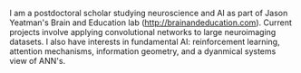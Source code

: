 I am a postdoctoral scholar studying neuroscience and AI as part of Jason Yeatman's Brain and Education lab (http://brainandeducation.com).
Current projects involve applying convolutional networks to large neuroimaging datasets.
I also have interests in fundamental AI: reinforcement learning, attention mechanisms, information geometry, and a dyanmical systems view of ANN's.
